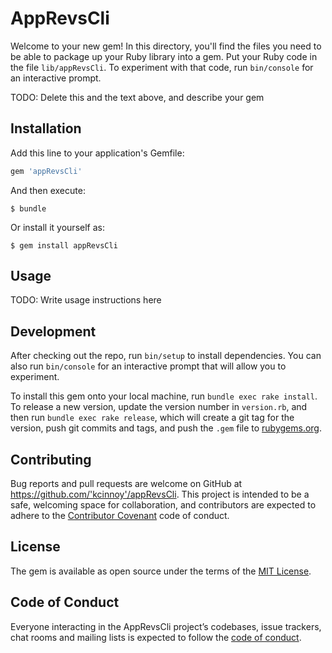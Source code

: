 # AppRevsCli

Welcome to your new gem! In this directory, you'll find the files you need to be able to package up your Ruby library into a gem. Put your Ruby code in the file `lib/appRevsCli`. To experiment with that code, run `bin/console` for an interactive prompt.

TODO: Delete this and the text above, and describe your gem

## Installation

Add this line to your application's Gemfile:

```ruby
gem 'appRevsCli'
```

And then execute:

    $ bundle

Or install it yourself as:

    $ gem install appRevsCli

## Usage

TODO: Write usage instructions here

## Development

After checking out the repo, run `bin/setup` to install dependencies. You can also run `bin/console` for an interactive prompt that will allow you to experiment.

To install this gem onto your local machine, run `bundle exec rake install`. To release a new version, update the version number in `version.rb`, and then run `bundle exec rake release`, which will create a git tag for the version, push git commits and tags, and push the `.gem` file to [rubygems.org](https://rubygems.org).

## Contributing

Bug reports and pull requests are welcome on GitHub at https://github.com/'kcinnoy'/appRevsCli. This project is intended to be a safe, welcoming space for collaboration, and contributors are expected to adhere to the [Contributor Covenant](http://contributor-covenant.org) code of conduct.

## License

The gem is available as open source under the terms of the [MIT License](https://opensource.org/licenses/MIT).

## Code of Conduct

Everyone interacting in the AppRevsCli project’s codebases, issue trackers, chat rooms and mailing lists is expected to follow the [code of conduct](https://github.com/'kcinnoy'/appRevsCli/blob/master/CODE_OF_CONDUCT.md).
